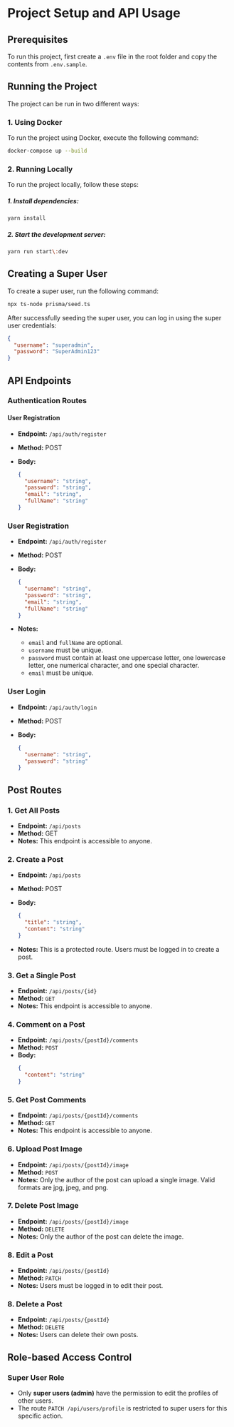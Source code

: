 # Project Setup and API Usage

## Prerequisites

To run this project, first create a `.env` file in the root folder and copy the contents from `.env.sample`.

## Running the Project

The project can be run in two different ways:

### 1. Using Docker

To run the project using Docker, execute the following command:

```sh
docker-compose up --build
```

### 2. Running Locally

To run the project locally, follow these steps:

##### 1. Install dependencies:
```sh
yarn install
```

##### 2. Start the development server:
```sh
yarn run start\:dev
```
## Creating a Super User

To create a super user, run the following command:

```sh
npx ts-node prisma/seed.ts
```
After successfully seeding the super user, you can log in using the super user credentials:
```json
{
  "username": "superadmin",
  "password": "SuperAdmin123"
}
```
## API Endpoints

### Authentication Routes

#### User Registration

- **Endpoint:** `/api/auth/register`
- **Method:** POST
- **Body:**

    ```json
    {
      "username": "string",
      "password": "string",
      "email": "string",
      "fullName": "string"
    }
    ```
### User Registration

- **Endpoint:** `/api/auth/register`
- **Method:** POST
- **Body:**

    ```json
    {
      "username": "string",
      "password": "string",
      "email": "string",
      "fullName": "string"
    }
    ```

- **Notes:**
    - `email` and `fullName` are optional.
    - `username` must be unique.
    - `password` must contain at least one uppercase letter, one lowercase letter, one numerical character, and one special character.
    - `email` must be unique.

### User Login

- **Endpoint:** `/api/auth/login`
- **Method:** POST
- **Body:**

    ```json
    {
      "username": "string",
      "password": "string"
    }
    ```
## Post Routes

### 1. Get All Posts

- **Endpoint:** `/api/posts`
- **Method:** GET
- **Notes:** This endpoint is accessible to anyone.

### 2. Create a Post

- **Endpoint:** `/api/posts`
- **Method:** POST
- **Body:**

    ```json
    {
      "title": "string",
      "content": "string"
    }
    ```

- **Notes:** This is a protected route. Users must be logged in to create a post.

### 3. Get a Single Post
- **Endpoint:** `/api/posts/{id}`
- **Method:** `GET`
- **Notes:** This endpoint is accessible to anyone.

### 4. Comment on a Post

- **Endpoint:** `/api/posts/{postId}/comments`
- **Method:** `POST`
- **Body:**
  ```json
  {
    "content": "string"
  }
  ```
### 5. Get Post Comments

- **Endpoint:** `/api/posts/{postId}/comments`
- **Method:** `GET`
- **Notes:** This endpoint is accessible to anyone.

### 6. Upload Post Image

- **Endpoint:** `/api/posts/{postId}/image`
- **Method:** `POST`
- **Notes:** Only the author of the post can upload a single image. Valid formats are jpg, jpeg, and png.

### 7. Delete Post Image

- **Endpoint:** `/api/posts/{postId}/image`
- **Method:** `DELETE`
- **Notes:** Only the author of the post can delete the image.

### 8. Edit a Post

- **Endpoint:** `/api/posts/{postId}`
- **Method:** `PATCH`
- **Notes:** Users must be logged in to edit their post.

### 8. Delete a Post

- **Endpoint:** `/api/posts/{postId}`
- **Method:** `DELETE`
- **Notes:** Users can delete their own posts.

## Role-based Access Control

### Super User Role

- Only **super users (admin)** have the permission to edit the profiles of other users.
- The route `PATCH /api/users/profile` is restricted to super users for this specific action.
